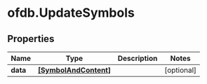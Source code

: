 # ofdb.UpdateSymbols

## Properties

Name | Type | Description | Notes
------------ | ------------- | ------------- | -------------
**data** | [**[SymbolAndContent]**](SymbolAndContent.md) |  | [optional] 


